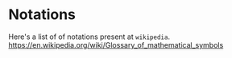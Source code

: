 # Notations
Here's a list of of notations present at `wikipedia`.  
https://en.wikipedia.org/wiki/Glossary_of_mathematical_symbols
